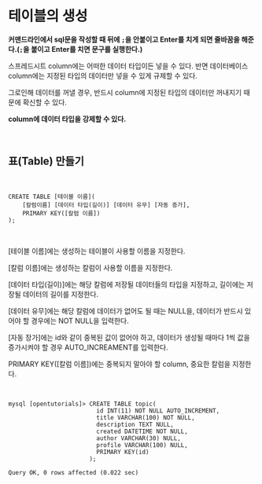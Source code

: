 # 테이블의 생성

**커맨드라인에서 sql문을 작성할 때 뒤에 `;`을 안붙이고 Enter를 치게 되면 줄바꿈을 해준다.(`;`을 붙이고 Enter를 치면 문구를 실행한다.)**

스프레드시트 column에는 어떠한 데이터 타입이든 넣을 수 있다. 반면 데이터베이스 column에는 지정된 타입의 데이터만 넣을 수 있게 규제할 수 있다.

그로인해 데이터를 꺼낼 경우, 반드시 column에 지정된 타입의 데이터만 꺼내지기 때문에 확신할 수 있다.

**column에 데이터 타입을 강제할 수 있다.**

</br>

## 표(Table) 만들기

</br>

```
CREATE TABLE [테이블 이름](
    [칼럼이름] [데이터 타입(길이)] [데이터 유무] [자동 증가],
    PRIMARY KEY([칼럼 이름])
);
```

</br>

[테이블 이름]에는 생성하는 테이블이 사용할 이름을 지정한다.

[칼럼 이름]에는 생성하는 칼럼이 사용할 이름을 지정한다.

[데이터 타입(길이)]에는 해당 칼럼에 저장될 데이터들의 타입을 지정하고, 길이에는 저장될 데이터의 길이를 지정한다.

[데이터 유무]에는 해당 칼럼에 데이터가 없어도 될 때는 NULL을, 데이터가 반드시 있어야 할 경우에는 NOT NULL을 입력한다.

[자동 장가]에는 id와 같이 중복된 값이 없어야 하고, 데이터가 생성될 때마다 1씩 값을 증가시켜야 할 경우 AUTO_INCREAMENT를 입력한다.

PRIMARY KEY([칼럼 이름])에는 중복되지 말아야 할 column, 중요한 칼럼을 지정한다.



</br>

```
mysql [opentutorials]> CREATE TABLE topic(
                         id INT(11) NOT NULL AUTO_INCREMENT,
                         title VARCHAR(100) NOT NULL,
                         description TEXT NULL,
                         created DATETIME NOT NULL,
                         author VARCHAR(30) NULL,
                         profile VARCHAR(100) NULL,
                         PRIMARY KEY(id)
                       );

Query OK, 0 rows affected (0.022 sec)
```